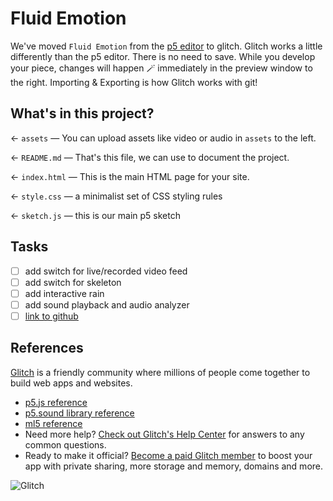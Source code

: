 # Fluid Emotion
We've moved `Fluid Emotion` from the [p5 editor](https://editor.p5js.org) to glitch. Glitch works a little differently than the p5 editor. There is no need to save. While you develop your piece, changes will happen 🪄 immediately in the preview window to the right. Importing & Exporting is how Glitch works with git!

## What's in this project?
← `assets` — You can upload assets like video or audio in `assets` to the left.

← `README.md` — That's this file, we can use to document the project.

← `index.html` — This is the main HTML page for your site.

← `style.css` — a minimalist set of CSS styling rules

← `sketch.js` — this is our main p5 sketch

## Tasks
- [ ] add switch for live/recorded video feed
- [ ] add switch for skeleton
- [ ] add interactive rain
- [ ] add sound playback and audio analyzer
- [ ] [link to github](https://help.glitch.com/kb/article/27-can-i-export-my-project-to-github/)

## References
[Glitch](https://glitch.com) is a friendly community where millions of people come together to build web apps and websites.

- [p5.js reference](https://p5js.org/reference/)
- [p5.sound library reference](https://p5js.org/reference/#/libraries/p5.sound)
- [ml5 reference](https://learn.ml5js.org/#/reference/index)
- Need more help? [Check out Glitch's Help Center](https://help.glitch.com/) for answers to any common questions.
- Ready to make it official? [Become a paid Glitch member](https://glitch.com/pricing) to boost your app with private sharing, more storage and memory, domains and more.

![Glitch](https://cdn.glitch.com/a9975ea6-8949-4bab-addb-8a95021dc2da%2FLogo_Color.svg?v=1602781328576)

